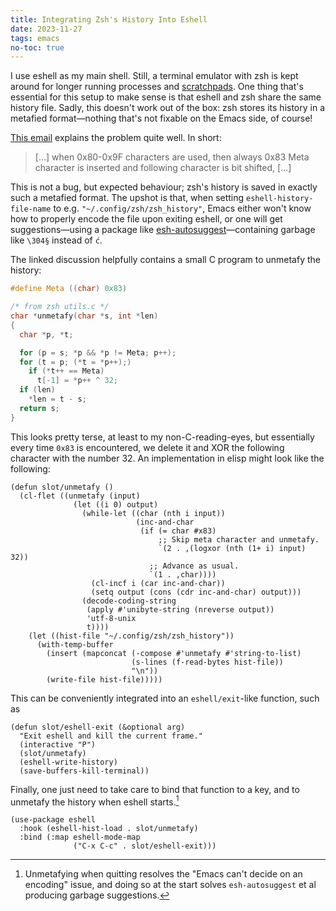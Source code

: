 ```yaml
---
title: Integrating Zsh's History Into Eshell
date: 2023-11-27
tags: emacs
no-toc: true
---
```


I use eshell as my main shell.
Still,
a terminal emulator with zsh is kept around for longer running processes and [scratchpads][XMonad.Util.NamedScratchpad].
One thing that's essential for this setup to make sense is that eshell and zsh share the same history file.
Sadly,
this doesn't work out of the box:
zsh stores its history in a metafied format<!--
-->—nothing that's not fixable on the Emacs side, of course!

[XMonad.Util.NamedScratchpad]: https://hackage.haskell.org/package/xmonad-contrib/docs/XMonad-Util-NamedScratchpad.html

<!--more-->

[This email][zsh:mailing-list:metafied] explains the problem quite well.
In short:

> […] when 0x80-0x9F characters are used, then always 0x83 Meta
> character is inserted and following character is bit shifted, […]

This is not a bug, but expected behaviour;
zsh's history is saved in exactly such a metafied format.
The upshot is that,
when setting `eshell-history-file-name` to e.g. `"~/.config/zsh/zsh_history"`,
Emacs either won't know how to properly encode the file upon exiting eshell,
or one will get suggestions<!--
-->—using a package like [esh-autosuggest]—<!--
-->containing garbage like `\304§` instead of `ć`.

The linked discussion helpfully contains a small C program to unmetafy the history:

``` c
#define Meta ((char) 0x83)

/* from zsh utils.c */
char *unmetafy(char *s, int *len)
{
  char *p, *t;

  for (p = s; *p && *p != Meta; p++);
  for (t = p; (*t = *p++);)
    if (*t++ == Meta)
      t[-1] = *p++ ^ 32;
  if (len)
    *len = t - s;
  return s;
}
```

This looks pretty terse,
at least to my non-C-reading-eyes,
but essentially every time `0x83` is encountered,
we delete it and XOR the following character with the number 32.
An implementation in elisp might look like the following:

``` emacs-lisp
(defun slot/unmetafy ()
  (cl-flet ((unmetafy (input)
              (let ((i 0) output)
                (while-let ((char (nth i input))
                            (inc-and-char
                             (if (= char #x83)
                                 ;; Skip meta character and unmetafy.
                                 `(2 . ,(logxor (nth (1+ i) input) 32))
                               ;; Advance as usual.
                               `(1 . ,char))))
                  (cl-incf i (car inc-and-char))
                  (setq output (cons (cdr inc-and-char) output)))
                (decode-coding-string
                 (apply #'unibyte-string (nreverse output))
                 'utf-8-unix
                 t))))
    (let ((hist-file "~/.config/zsh/zsh_history"))
      (with-temp-buffer
        (insert (mapconcat (-compose #'unmetafy #'string-to-list)
                           (s-lines (f-read-bytes hist-file))
                           "\n"))
        (write-file hist-file)))))

```

This can be conveniently integrated into an `eshell/exit`-like function,
such as

``` emacs-lisp
(defun slot/eshell-exit (&optional arg)
  "Exit eshell and kill the current frame."
  (interactive "P")
  (slot/unmetafy)
  (eshell-write-history)
  (save-buffers-kill-terminal))

```

Finally, one just need to take care to bind that function to a key,
and to unmetafy the history when eshell starts.[^1]

``` emacs-lisp
(use-package eshell
  :hook (eshell-hist-load . slot/unmetafy)
  :bind (:map eshell-mode-map
              ("C-x C-c" . slot/eshell-exit)))

```

[zsh:mailing-list:metafied]: https://www.zsh.org/mla/users/2011/msg00154.html
[esh-autosuggest]: https://github.com/dieggsy/esh-autosuggest

[^1]: Unmetafying when quitting resolves the "Emacs can't decide on an encoding" issue,
      and doing so at the start solves `esh-autosuggest` et al producing garbage suggestions.
